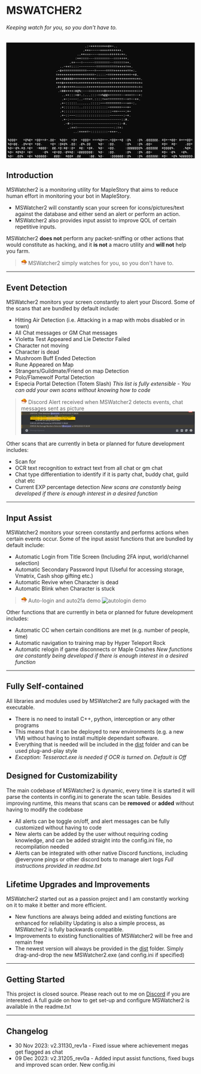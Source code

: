 # MSWATCHER2
###### Keeping watch for you, so you don't have to.
![splash screen](https://github.com/kyranops/MSWatcher2/blob/main/assets/splash.png?raw=true)

## Introduction
MSWatcher2 is a monitoring utility for MapleStory that aims to reduce human effort in monitoring your bot in MapleStory.
- MSWatcher2 will constantly scan your screen for icons/pictures/text against the database and either send an alert or perform an action.
- MSWatcher2 also provides input assist to improve QOL of certain repetitive inputs.

MSWatcher2 **does not** perform any packet-sniffing or other actions that would constitute as hacking, and it **is not** a macro utility and **will not** help you farm.
> <img src="https://github.com/kyranops/MSWatcher2/blob/main/assets/icon.png?raw=true" alt="icon" width="15"/> MSWatcher2 simply watches for you, so you don't have to. 


***
## Event Detection
MSWatcher2 monitors your screen constantly to alert your Discord. Some of the scans that are bundled by default include:
- Hitting Air Detection (i.e. Attacking in a map with mobs disabled or in town)
- All Chat messages or GM Chat messages
- Violetta Test Appeared and Lie Detector Failed
- Character not moving
- Character is dead
- Mushroom Buff Ended Detection
- Rune Appeared on Map
- Strangers/Guildmate/Friend on map Detection
- Polo/Flamewolf Portal Detection
- Especia Portal Detection (Totem Slash)
*This list is fully extensible - You can add your own scans without knowing how to code*

> <img src="https://github.com/kyranops/MSWatcher2/blob/main/assets/icon.png?raw=true" alt="icon" width="15"/> Discord Alert received when MSWatcher2 detects events, chat messages sent as picture
![discord alert example](https://github.com/kyranops/MSWatcher2/blob/main/assets/alertexample.png?raw=true)

Other scans that are currently in beta or planned for future development includes:
- Scan for 
- OCR text recognition to extract text from all chat or gm chat
- Chat type differentiation to identify if it is party chat, buddy chat, guild chat etc
- Current EXP percentage detection
*New scans are constantly being developed if there is enough interest in a desired function*

***
## Input Assist
MSWatcher2 monitors your screen constantly and performs actions when certain events occur. Some of the input assist functions that are bundled by default include:
- Automatic Login from Title Screen (Including 2FA input, world/channel selection)
- Automatic Secondary Password Input (Useful for accessing storage, Vmatrix, Cash shop gifting etc.)
- Automatic Revive when Character is dead
- Automatic Blink when Character is stuck

> <img src="https://github.com/kyranops/MSWatcher2/blob/main/assets/icon.png?raw=true" alt="icon" width="15"/> Auto-login and auto2fa demo
![autologin demo](https://github.com/kyranops/MSWatcher2/blob/main/assets/autologin_demo.gif?raw=true)


Other functions that are currently in beta or planned for future development includes:
- Automatic CC when certain conditions are met (e.g. number of people, time)
- Automatic navigation to training map by Hyper Teleport Rock
- Automatic relogin if game disconnects or Maple Crashes
*New functions are constantly being developed if there is enough interest in a desired function*

***
## Fully Self-contained
All libraries and modules used by MSWatcher2 are fully packaged with the executable.
- There is no need to install C++, python, interception or any other programs
- This means that it can be deployed to new environments (e.g. a new VM) without having to install multiple dependant software.
- Everything that is needed will be included in the [dist](https://github.com/kyranops/MSWatcher2/tree/main/dist) folder and can be used plug-and-play style
- *Exception: Tesseract.exe is needed if OCR is turned on. Default is Off*

## Designed for Customizability
The main codebase of MSWatcher2 is dynamic, every time it is started it will parse the contents in config.ini to generate the scan table.
Besides improving runtime, this means that scans can be **removed** or **added** without having to modify the codebase
- All alerts can be toggle on/off, and alert messages can be fully customized without having to code
- New alerts can be added by the user without requiring coding knowledge, and can be added straight into the config.ini file, no recompilation needed
- Alerts can be integrated with other native Discord functions, including @everyone pings or other discord bots to manage alert logs
*Full instructions provided in readme.txt*

## Lifetime Upgrades and Improvements
MSWatcher2 started out as a passion project and I am constantly working on it to make it better and more efficient. 
- New functions are always being added and existing functions are enhanced for reliability Updating is also a simple process, as MSWatcher2 is fully backwards compatible.
- Improvements to existing functionalities of MSWatcher2 will be free and remain free
- The newest version will always be provided in the [dist](https://github.com/kyranops/MSWatcher2/tree/main/dist) folder. Simply drag-and-drop the new MSWatcher2.exe (and config.ini if specified)

***
## Getting Started
This project is closed source. Please reach out to me on [Discord](https://discordapp.com/users/157035482650378241) if you are interested.
A full guide on how to get set-up and configure MSWatcher2 is available in the readme.txt

***
## Changelog
- 30 Nov 2023: v2.31130_rev1a - Fixed issue where achievement megas get flagged as chat
- 09 Dec 2023: v2.31205_rev0a - Added input assist functions, fixed bugs and improved scan order. New config.ini